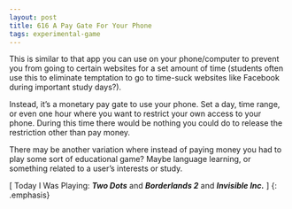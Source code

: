 ```yaml
---
layout: post
title: 616 A Pay Gate For Your Phone
tags: experimental-game
---
```

This is similar to that app you can use on your phone/computer to prevent you from going to certain websites for a set amount of time (students often use this to eliminate temptation to go to time-suck websites like Facebook during important study days?).

Instead, it’s a monetary pay gate to use your phone. Set a day, time range, or even one hour where you want to restrict your own access to your phone.  During this time there would be nothing you could do to release the restriction other than pay money.

There may be another variation where instead of paying money you had to play some sort of educational game?  Maybe language learning, or something related to a user’s interests or study.

[ Today I Was Playing: ***Two Dots*** and ***Borderlands 2*** and ***Invisible Inc.*** ]
{: .emphasis}